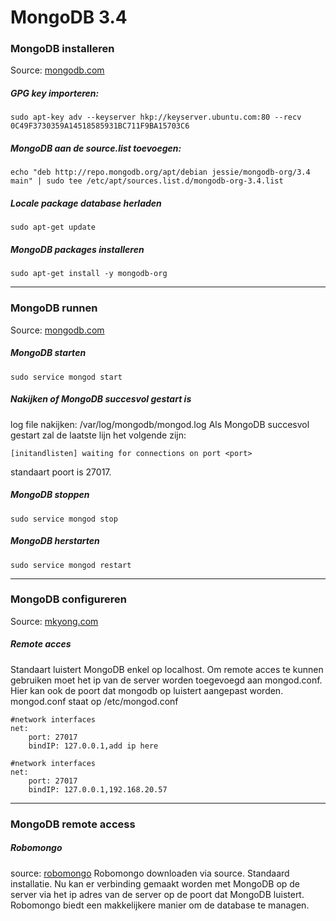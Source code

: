 # MongoDB 3.4

### MongoDB installeren
Source: [mongodb.com](https://docs.mongodb.com/manual/tutorial/install-mongodb-on-debian/)
##### GPG key importeren:
```
sudo apt-key adv --keyserver hkp://keyserver.ubuntu.com:80 --recv 0C49F3730359A14518585931BC711F9BA15703C6
```

##### MongoDB aan de source.list toevoegen:
```
echo "deb http://repo.mongodb.org/apt/debian jessie/mongodb-org/3.4 main" | sudo tee /etc/apt/sources.list.d/mongodb-org-3.4.list
```

##### Locale package database herladen
```
sudo apt-get update
```

##### MongoDB packages installeren
```
sudo apt-get install -y mongodb-org
```

***

### MongoDB runnen
Source: [mongodb.com](https://docs.mongodb.com/manual/tutorial/install-mongodb-on-debian/)
##### MongoDB starten
```
sudo service mongod start
```

##### Nakijken of MongoDB succesvol gestart is
log file nakijken: /var/log/mongodb/mongod.log
Als MongoDB succesvol gestart zal de laatste lijn het volgende zijn:
```
[initandlisten] waiting for connections on port <port>
```
standaart poort is 27017.

##### MongoDB stoppen
```
sudo service mongod stop
```

##### MongoDB herstarten
```
sudo service mongod restart
```

***

### MongoDB configureren
Source: [mkyong.com](https://www.mkyong.com/mongodb/mongodb-allow-remote-access/)
##### Remote acces
Standaart luistert MongoDB enkel op localhost.
Om remote acces te kunnen gebruiken moet het ip van de server worden toegevoegd aan mongod.conf.
Hier kan ook de poort dat mongodb op luistert aangepast worden.
mongod.conf staat op /etc/mongod.conf
```
#network interfaces
net:
	port: 27017
    bindIP: 127.0.0.1,add ip here
```
```
#network interfaces
net:
	port: 27017
    bindIP: 127.0.0.1,192.168.20.57
```
***

### MongoDB remote access

##### Robomongo
source: [robomongo](https://robomongo.org/)
Robomongo downloaden via source.
Standaard installatie.
Nu kan er verbinding gemaakt worden met MongoDB op de server via het ip adres van de server op de poort dat MongoDB luistert.
Robomongo biedt een makkelijkere manier om de database te managen.
